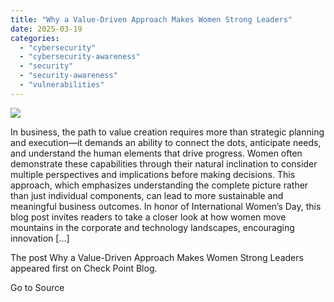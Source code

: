 ```yaml
---
title: "Why a Value-Driven Approach Makes Women Strong Leaders"
date: 2025-03-19
categories: 
  - "cybersecurity"
  - "cybersecurity-awareness"
  - "security"
  - "security-awareness"
  - "vulnerabilities"
---
```


![](https://blog.checkpoint.com/wp-content/uploads/2024/12/blog-SASE.jpg)

In business, the path to value creation requires more than strategic planning and execution—it demands an ability to connect the dots, anticipate needs, and understand the human elements that drive progress. Women often demonstrate these capabilities through their natural inclination to consider multiple perspectives and implications before making decisions. This approach, which emphasizes understanding the complete picture rather than just individual components, can lead to more sustainable and meaningful business outcomes. In honor of International Women’s Day, this blog post invites readers to take a closer look at how women move mountains in the corporate and technology landscapes, encouraging innovation \[…\]

The post Why a Value-Driven Approach Makes Women Strong Leaders appeared first on Check Point Blog.

Go to Source
